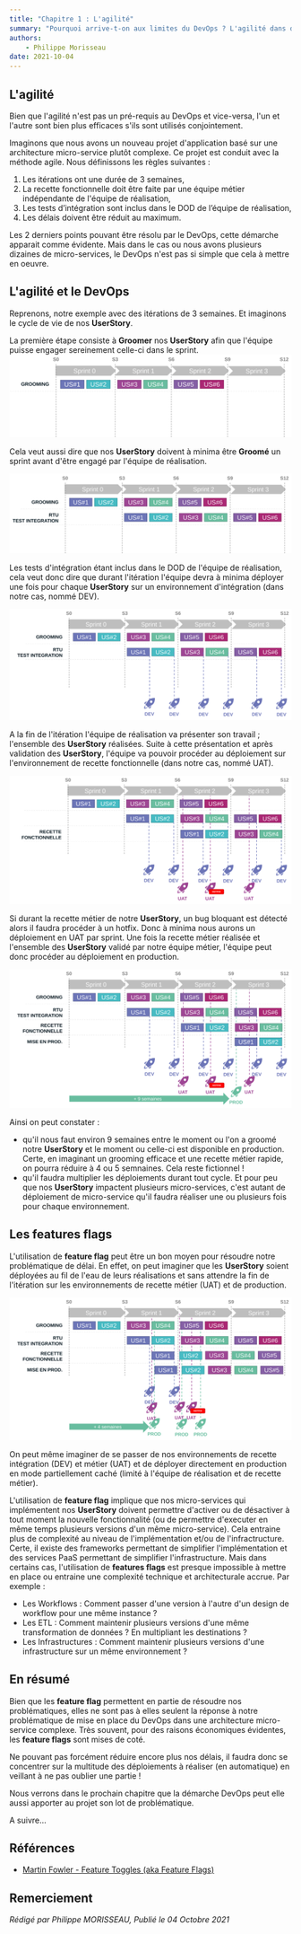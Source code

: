 ```yaml
---
title: "Chapitre 1 : L'agilité"
summary: "Pourquoi arrive-t-on aux limites du DevOps ? L'agilité dans des projets micro-services complexes est un facteur d'explication."
authors:
    - Philippe Morisseau
date: 2021-10-04
---
```


## L'agilité

Bien que l'agilité n'est pas un pré-requis au DevOps et vice-versa, l'un et l'autre sont bien plus efficaces s'ils sont utilisés conjointement.

Imaginons que nous avons un nouveau projet d'application basé sur une architecture micro-service plutôt complexe. Ce projet est conduit avec la méthode agile.
Nous définissons les règles suivantes :

1. Les itérations ont une durée de 3 semaines,
2. La recette fonctionnelle doit être faite par une équipe métier indépendante de l'équipe de réalisation,
3. Les tests d’intégration sont inclus dans le DOD de l’équipe de réalisation,
4. Les délais doivent être réduit au maximum.

Les 2 derniers points pouvant être résolu par le DevOps, cette démarche apparait comme évidente. Mais dans le cas ou nous avons plusieurs dizaines de micro-services, le DevOps n'est pas si simple que cela à mettre en oeuvre.

## L'agilité et le DevOps

Reprenons, notre exemple avec des itérations de 3 semaines. Et imaginons le cycle de vie de nos **UserStory**.

La première étape consiste à **Groomer** nos **UserStory** afin que l'équipe puisse engager sereinement celle-ci dans le sprint.  
![grooming](../../../img/01.pourquoi.lenombrededeploiement.001.svg)

Cela veut aussi dire que nos **UserStory** doivent à minima être **Groomé** un sprint avant d'être engagé par l'équipe de réalisation.

![rtu](../../../img/01.pourquoi.lenombrededeploiement.002.svg)

Les tests d'intégration étant inclus dans le DOD de l'équipe de réalisation, cela veut donc dire que durant l'itération l'équipe devra à minima déployer une fois pour chaque **UserStory** sur un environnement d'intégration (dans notre cas, nommé DEV).

![deployToDev](../../../img/01.pourquoi.lenombrededeploiement.003.svg)

A la fin de l'itération l'équipe de réalisation va présenter son travail ; l'ensemble des **UserStory** réalisées. Suite à cette présentation et après validation des **UserStory**, l'équipe va pouvoir procéder au déploiement sur l'environnement de recette fonctionnelle (dans notre cas, nommé UAT).

![deployToUat](../../../img/01.pourquoi.lenombrededeploiement.004.svg)

Si durant la recette métier de notre **UserStory**, un bug bloquant est détecté alors il faudra procéder à un hotfix. Donc à minima nous aurons un déploiement en UAT par sprint. Une fois la recette métier réalisée et l'ensemble des **UserStory** validé par notre équipe métier, l'équipe peut donc procéder au déploiement en production.

![deployToPrd](../../../img/01.pourquoi.lenombrededeploiement.005.svg)

Ainsi on peut constater :

- qu'il nous faut environ 9 semaines entre le moment ou l'on a groomé notre **UserStory** et le moment ou celle-ci est disponible en production. Certe, en imaginant un grooming efficace et une recette métier rapide, on pourra réduire à 4 ou 5 semnaines. Cela reste fictionnel !
- qu'il faudra multiplier les déploiements durant tout cycle. Et pour peu que nos **UserStory** impactent plusieurs micro-services, c'est autant de déploiement de micro-service qu'il faudra réaliser une ou plusieurs fois pour chaque environnement.

## Les features flags

L'utilisation de **feature flag** peut être un bon moyen pour résoudre notre problématique de délai. En effet, on peut imaginer que les **UserStory** soient déployées au fil de l'eau de leurs réalisations et sans attendre la fin de l'itération sur les environnements de recette métier (UAT) et de production.

![featureflag](../../../img/01.pourquoi.lenombrededeploiement.006.svg)

On peut même imaginer de se passer de nos environnements de recette intégration (DEV) et métier (UAT) et de déployer directement en production en mode partiellement caché (limité à l'équipe de réalisation et de recette métier). 

L'utilisation de **feature flag** implique que nos micro-services qui implémentent nos **UserStory** doivent permettre d'activer ou de désactiver à tout moment la nouvelle fonctionnalité (ou de permettre d'executer en même temps plusieurs versions d'un même micro-service). Cela entraine plus de complexité au niveau de l'implémentation et/ou de l'infractructure. Certe, il existe des frameworks permettant de simplifier l'implémentation et des services PaaS permettant de simplifier l'infrastructure. 
Mais dans certains cas, l'utilisation de **features flags** est presque impossible à mettre en place ou entraine une complexité technique et architecturale accrue. Par exemple :

- Les Workflows : Comment passer d'une version à l'autre d'un design de workflow pour une même instance ?
- Les ETL : Comment maintenir plusieurs versions d'une même transformation de données ? En multipliant les destinations ?
- Les Infrastructures : Comment maintenir plusieurs versions d'une infrastructure sur un même environnement ?

## En résumé

Bien que les **feature flag** permettent en partie de résoudre nos problématiques, elles ne sont pas à elles seulent la réponse à notre problématique de mise en place du DevOps dans une architecture micro-service complexe.
Très souvent, pour des raisons économiques évidentes, les **feature flags** sont mises de coté.

Ne pouvant pas forcément réduire encore plus nos délais, il faudra donc se concentrer sur la multitude des déploiements à réaliser (en automatique) en veillant à ne pas oublier une partie !

Nous verrons dans le prochain chapitre que la démarche DevOps peut elle aussi apporter au projet son lot de problématique.

A suivre...

## Références

- [Martin Fowler - Feature Toggles (aka Feature Flags)](https://martinfowler.com/articles/feature-toggles.html)

## Remerciement


_Rédigé par Philippe MORISSEAU, Publié le 04 Octobre 2021_
